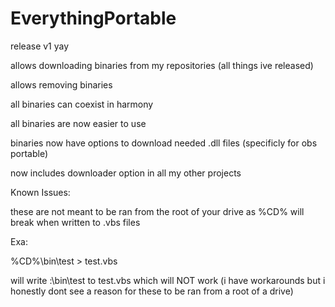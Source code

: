 # EverythingPortable

release v1 yay

allows downloading binaries from my repositories (all things ive released)

allows removing binaries

all binaries can coexist in harmony

all binaries are now easier to use

binaries now have options to download needed .dll files (specificly for obs portable)

now includes downloader option in all my other projects

Known Issues:

these are not meant to be ran from the root of your drive as %CD% will break when written to .vbs files

Exa:

%CD%\bin\test > test.vbs

will write <drive>:\\bin\test to test.vbs which will NOT work (i have workarounds but i honestly dont see a reason for these to be ran from a root of a drive)
